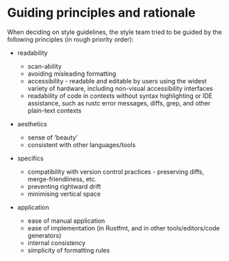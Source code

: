 # Guiding principles and rationale

When deciding on style guidelines, the style team tried to be guided by the
following principles (in rough priority order):

* readability
    - scan-ability
    - avoiding misleading formatting
    - accessibility - readable and editable by users using the widest
      variety of hardware, including non-visual accessibility interfaces
    - readability of code in contexts without syntax highlighting or IDE
      assistance, such as rustc error messages, diffs, grep, and other
      plain-text contexts

* aesthetics
    - sense of 'beauty'
    - consistent with other languages/tools

* specifics
    - compatibility with version control practices - preserving diffs,
      merge-friendliness, etc.
    - preventing rightward drift
    - minimising vertical space

* application
    - ease of manual application
    - ease of implementation (in Rustfmt, and in other tools/editors/code generators)
    - internal consistency
    - simplicity of formatting rules

